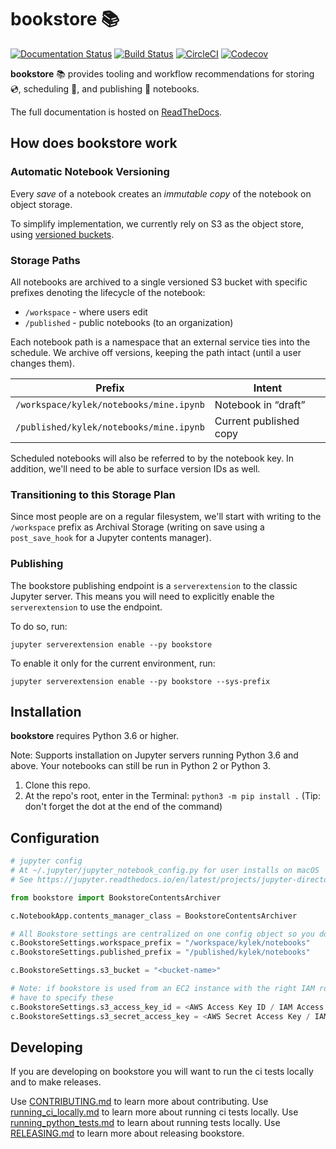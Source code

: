 # bookstore :books:

[![Documentation Status](https://readthedocs.org/projects/bookstore/badge/?version=latest)](https://bookstore.readthedocs.io/en/latest/?badge=latest)
[![Build Status](https://travis-ci.org/nteract/bookstore.svg?branch=master)](https://travis-ci.org/nteract/bookstore)
[![CircleCI](https://circleci.com/gh/nteract/bookstore.svg?style=svg)](https://circleci.com/gh/nteract/bookstore)
[![Codecov](https://codecov.io/gh/nteract/bookstore/branch/master/graph/badge.svg)](https://codecov.io/gh/nteract/bookstore)

**bookstore** :books: provides tooling and workflow recommendations for storing :cd:, scheduling :calendar:, and publishing :book: notebooks.

The full documentation is hosted on [ReadTheDocs](https://bookstore.readthedocs.io).

## How does bookstore work

### Automatic Notebook Versioning

Every *save* of a notebook creates an *immutable copy* of the notebook on object storage.

To simplify implementation, we currently rely on S3 as the object store, using [versioned buckets](https://docs.aws.amazon.com/AmazonS3/latest/dev/Versioning.html).

<!--

Include diagram for versioning

-->

### Storage Paths

All notebooks are archived to a single versioned S3 bucket with specific prefixes denoting the lifecycle of the notebook:

- `/workspace` - where users edit
- `/published` - public notebooks (to an organization)

Each notebook path is a namespace that an external service ties into the schedule. We archive off versions, keeping the path intact (until a user changes them).

| Prefix                                  | Intent                 |
|-----------------------------------------|------------------------|
| `/workspace/kylek/notebooks/mine.ipynb` | Notebook in “draft”    |
| `/published/kylek/notebooks/mine.ipynb` | Current published copy |

Scheduled notebooks will also be referred to by the notebook key. In addition, we'll need to be able to surface version IDs as well.

### Transitioning to this Storage Plan

Since most people are on a regular filesystem, we'll start with writing to the
`/workspace` prefix as Archival Storage (writing on save using a `post_save_hook`
for a Jupyter contents manager).

### Publishing

The bookstore publishing endpoint is a `serverextension` to the classic Jupyter
server. This means you will need to explicitly enable the `serverextension`
to use the endpoint.

To do so, run:

    jupyter serverextension enable --py bookstore

To enable it only for the current environment, run:

    jupyter serverextension enable --py bookstore --sys-prefix

## Installation

**bookstore** requires Python 3.6 or higher.

Note: Supports installation on Jupyter servers running Python 3.6 and above.
Your notebooks can still be run in Python 2 or Python 3.

1. Clone this repo.
2. At the repo's root, enter in the Terminal: `python3 -m pip install .` (Tip: don't forget the dot at the end of the command)

## Configuration

```python
# jupyter config
# At ~/.jupyter/jupyter_notebook_config.py for user installs on macOS
# See https://jupyter.readthedocs.io/en/latest/projects/jupyter-directories.html for other places to plop this

from bookstore import BookstoreContentsArchiver

c.NotebookApp.contents_manager_class = BookstoreContentsArchiver

# All Bookstore settings are centralized on one config object so you don't have to configure it for each class
c.BookstoreSettings.workspace_prefix = "/workspace/kylek/notebooks"
c.BookstoreSettings.published_prefix = "/published/kylek/notebooks"

c.BookstoreSettings.s3_bucket = "<bucket-name>"

# Note: if bookstore is used from an EC2 instance with the right IAM role, you don't
# have to specify these
c.BookstoreSettings.s3_access_key_id = <AWS Access Key ID / IAM Access Key ID>
c.BookstoreSettings.s3_secret_access_key = <AWS Secret Access Key / IAM Secret Access Key>
```

## Developing

If you are developing on bookstore you will want to run the ci tests locally and to make releases.

Use [CONTRIBUTING.md](./CONTRIBUTING.md) to learn more about contributing.
Use [running_ci_locally.md](./running_ci_locally.md) to learn more about running ci tests locally.
Use [running_python_tests.md](./running_python_tests.md) to learn about running tests locally.
Use [RELEASING.md](./RELEASING.md) to learn more about releasing bookstore.
